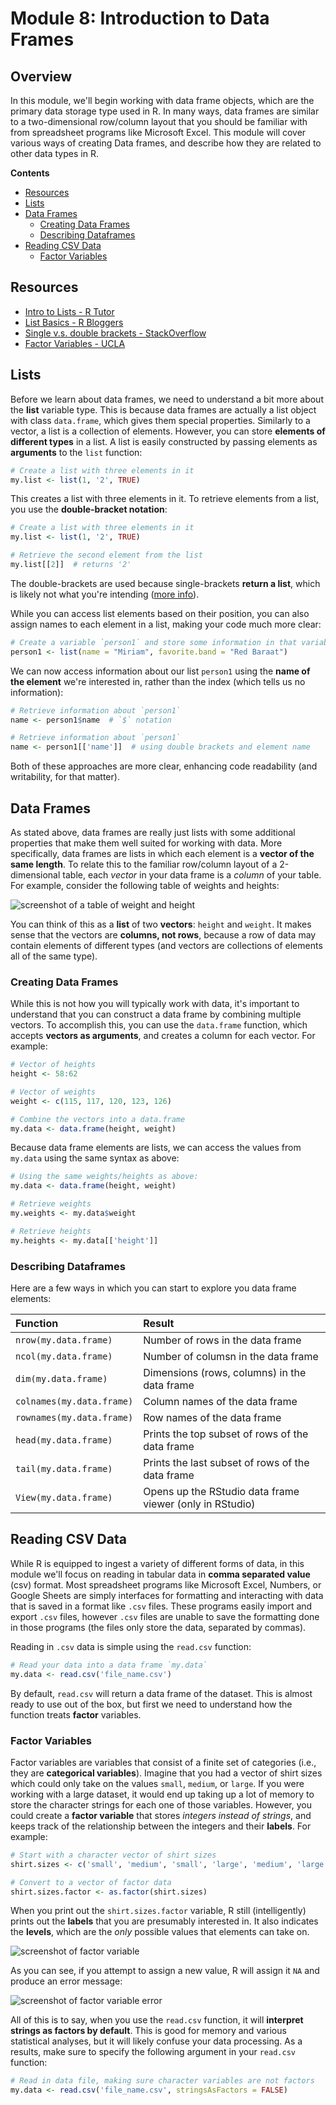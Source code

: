 # Module 8: Introduction to Data Frames

## Overview
In this module, we'll begin working with data frame objects, which are the primary data storage type used in R. In many ways, data frames are similar to a two-dimensional row/column layout that you should be familiar with from spreadsheet programs like Microsoft Excel. This module will cover various ways of creating Data frames, and describe how they are related to other data types in R.

<!-- START doctoc generated TOC please keep comment here to allow auto update -->
<!-- DON'T EDIT THIS SECTION, INSTEAD RE-RUN doctoc TO UPDATE -->

**Contents**

- [Resources](#resources)
- [Lists](#lists)
- [Data Frames](#data-frames)
  - [Creating Data Frames](#creating-data-frames)
  - [Describing Dataframes](#describing-dataframes)
- [Reading CSV Data](#reading-csv-data)
  - [Factor Variables](#factor-variables)

<!-- END doctoc generated TOC please keep comment here to allow auto update -->

## Resources
- [Intro to Lists - R Tutor](http://www.r-tutor.com/r-introduction/list)
- [List Basics - R Bloggers](https://www.r-bloggers.com/basics-of-lists/)
- [Single v.s. double brackets - StackOverflow](http://stackoverflow.com/questions/1169456/in-r-what-is-the-difference-between-the-and-notations-for-accessing-the)
- [Factor Variables -  UCLA](http://www.ats.ucla.edu/stat/r/modules/factor_variables.htm)

## Lists
Before we learn about data frames, we need to understand a bit more about the **list** variable type. This is because data frames are actually a list object with class `data.frame`, which gives them special properties. Similarly to a vector, a list is a collection of elements. However, you can store **elements of different types** in a list. A list is easily constructed by passing elements as **arguments** to the `list` function:

```r
# Create a list with three elements in it
my.list <- list(1, '2', TRUE)
```

This creates a list with three elements in it. To retrieve elements from a list, you use the **double-bracket notation**:

```r
# Create a list with three elements in it
my.list <- list(1, '2', TRUE)

# Retrieve the second element from the list
my.list[[2]]  # returns '2'
```
The double-brackets are used because single-brackets **return a list**, which is likely not what you're intending ([more info](http://stackoverflow.com/questions/1169456/in-r-what-is-the-difference-between-the-and-notations-for-accessing-the)).

While you can access list elements based on their position, you can also assign names to each element in a list, making your code much more clear:

```r
# Create a variable `person1` and store some information in that variable
person1 <- list(name = "Miriam", favorite.band = "Red Baraat")
```

We can now access information about our list `person1` using the **name of the element** we're interested in, rather than the index (which tells us no information):

```r
# Retrieve information about `person1`
name <- person1$name  # `$` notation

# Retrieve information about `person1`
name <- person1[['name']]  # using double brackets and element name
```

Both of these approaches are more clear, enhancing code readability (and writability, for that matter).

## Data Frames
As stated above, data frames are really just lists with some additional properties that make them well suited for working with data. More specifically, data frames are lists in which each element is a **vector of the same length**. To relate this to the familiar row/column layout of a 2-dimensional table, each _vector_ in your data frame is a _column_ of your table. For example, consider the following table of weights and heights:

![screenshot of a table of weight and height](imgs/table-ss.png)

You can think of this as a **list** of two **vectors**: `height` and `weight`. It makes sense that the vectors are **columns, not rows**, because a row of data may contain elements of different types (and vectors are collections of elements all of the same type).

### Creating Data Frames
While this is not how you will typically work with data, it's important to understand that you can construct a data frame by combining multiple vectors. To accomplish this, you can use the `data.frame` function, which accepts **vectors as arguments**, and creates a column for each vector. For example:

```r
# Vector of heights
height <- 58:62

# Vector of weights
weight <- c(115, 117, 120, 123, 126)

# Combine the vectors into a data.frame
my.data <- data.frame(height, weight)
```

Because data frame elements are lists, we can access the values from `my.data` using the same syntax as above:

```r
# Using the same weights/heights as above:
my.data <- data.frame(height, weight)

# Retrieve weights
my.weights <- my.data$weight

# Retrieve heights
my.heights <- my.data[['height']]
```

### Describing Dataframes
Here are a few ways in which you can start to explore you data frame elements:

| Function | Result |
| :------------- | :------------- |
| `nrow(my.data.frame)`       | Number of rows in the data frame       |
| `ncol(my.data.frame)`       | Number of columsn in the data frame       |
| `dim(my.data.frame)`        | Dimensions (rows, columns) in the data frame       |
| `colnames(my.data.frame)`   | Column names of the data frame |
| `rownames(my.data.frame)`   | Row names of the data frame|
| `head(my.data.frame)`       | Prints the top subset of rows of the data frame       |
| `tail(my.data.frame)`       | Prints the last subset of rows of the data frame       |
| `View(my.data.frame)`       | Opens up the RStudio data frame viewer (only in RStudio)|

## Reading CSV Data
While R is equipped to ingest a variety of different forms of data, in this module we'll focus on reading in tabular data in **comma separated value** (csv) format. Most spreadsheet programs like Microsoft Excel, Numbers, or Google Sheets are simply interfaces for formatting and interacting with data that is saved in a format like `.csv` files. These programs easily import and export `.csv` files, however `.csv` files are unable to save the formatting done in those programs (the files only store the data, separated by commas).

Reading in `.csv` data is simple using the `read.csv` function:

```r
# Read your data into a data frame `my.data`
my.data <- read.csv('file_name.csv')
```

By default, `read.csv` will return a data frame of the dataset. This is almost ready to use out of the box, but first we need to understand how the function treats **factor** variables.

### Factor Variables
Factor variables are variables that consist of a finite set of categories (i.e., they are **categorical variables**). Imagine that you had a vector of shirt sizes which could only take on the values `small`, `medium`, or `large`. If you were working with a large dataset, it would end up taking up a lot of memory to store the character strings for each one of those variables. However, you could create a **factor variable** that stores _integers instead of strings_, and keeps track of the relationship between the integers and their **labels**. For example:

```r
# Start with a character vector of shirt sizes
shirt.sizes <- c('small', 'medium', 'small', 'large', 'medium', 'large')

# Convert to a vector of factor data
shirt.sizes.factor <- as.factor(shirt.sizes)
```

When you print out the `shirt.sizes.factor` variable, R still (intelligently) prints out the **labels** that you are presumably interested in. It also indicates the **levels**, which are the _only_ possible values that elements can take on.

![screenshot of factor variable](imgs/factor-ss.png)

As you can see, if you attempt to assign a new value, R will assign it `NA` and produce an error message:

![screenshot of factor variable error](imgs/factor-error-ss.png)

All of this is to say, when you use the `read.csv` function, it will **interpret strings as factors by default**. This is good for memory and various statistical analyses, but it will likely confuse your data processing. As a results, make sure to specify the following argument in your `read.csv` function:

```r
# Read in data file, making sure character variables are not factors
my.data <- read.csv('file_name.csv', stringsAsFactors = FALSE)
```
